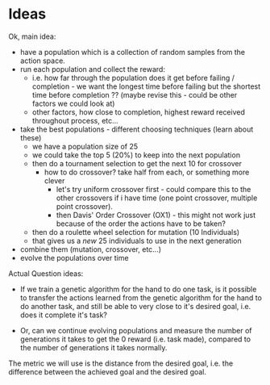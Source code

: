 # Ideas

Ok, main idea:

- have a population which is a collection of random samples from the action space.
- run each population and collect the reward:
  - i.e. how far through the population does it get before failing / completion - we want the longest time before failing but the shortest time before completion ?? (maybe revise this - could be other factors we could look at)
  - other factors, how close to completion, highest reward received throughout process, etc...
- take the best populations - different choosing techniques (learn about these)
  - we have a population size of 25
  - we could take the top 5 (20%) to keep into the next population
  - then do a tournament selection to get the next 10 for crossover
    - how to do crossover? take half from each, or something more clever
      - let's try uniform crossover first - could compare this to the other crossovers if i have time (one point crossover, multiple point crossover).
      - then Davis' Order Crossover (OX1) - this might not work just because of the order the actions have to be taken?
  - then do a roulette wheel selection for mutation (10 Individuals)
  - that gives us a *new* 25 individuals to use in the next generation
- combine them (mutation, crossover, etc...)
- evolve the populations over time


Actual Question ideas:
  - If we train a genetic algorithm for the hand to do one task, is it possible to transfer the actions learned from the genetic algorithm for the hand to do another task, and still be able to very close to it's desired goal, i.e. does it complete it's task?

  - Or, can we continue evolving populations and measure the number of generations it takes to get the 0 reward (i.e. task made), compared to the number of generations it takes normally.


  The metric we will use is the distance from the desired goal, i.e. the difference between the achieved goal and the desired goal.

